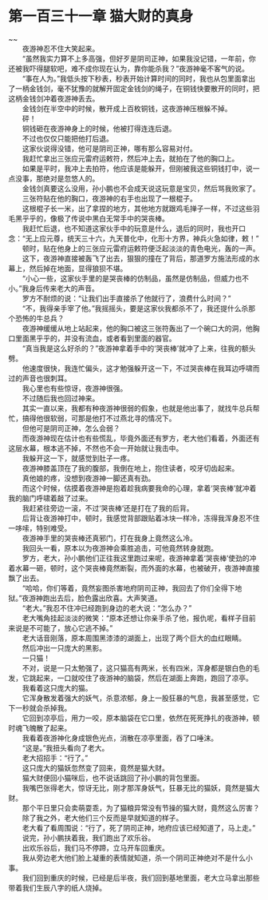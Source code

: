 # 第一百三十一章 猫大财的真身

~~
            <br>　　夜游神忍不住大笑起来。<br>　　“虽然我实力算不上多高强，但好歹是阴司正神，如果我没记错，一年前，你还被我吓得腿软吧，难不成你现在认为，靠你能杀我？”夜游神毫不客气的说。<br>　　“事在人为。”我低头按下秒表，秒表开始计算时间的同时，我也从包里面拿出了一柄金钱剑，毫不犹豫的就解开固定金钱剑的绳子，在铜钱快要散开的同时，把这柄金钱剑冲着夜游神丢去。<br>　　金钱剑在半空中的时候，散开成上百枚铜钱，这夜游神压根躲不掉。<br>　　砰！<br>　　铜钱砸在夜游神身上的时候，他被打得连连后退。<br>　　不过也仅仅只能把他打后退。<br>　　这家伙说得没错，他可是阴司正神，哪有那么容易对付。<br>　　我赶忙拿出三张应元雷府运敕符，然后冲上去，就拍在了他的胸口上。<br>　　如果是平时，我冲上去拍符，他应该是能躲开，但刚被我这些铜钱打中，说一点没事，那绝对是忽悠人的。<br>　　金钱剑真要这么没用，孙小鹏也不会成天说这玩意是宝贝，然后骂我败家了。<br>　　三张符贴在他的胸口，夜游神的右手也出现了一根棍子。<br>　　这根棍子长一米，出了拿捏的地方，其他地方就跟鸡毛掸子一样，不过这些羽毛黑乎乎的，像极了传说中黑白无常手中的哭丧棒。<br>　　我赶忙后退，也不知道这家伙手中的玩意是什么，退后的同时，我也开口念：“无上应元尊，统天三十六，九天普化中，化形十方界，神兵火急如律，敕！”<br>　　顿时，贴在他身上的三张应元雷府运敕符便泛起淡淡的青色电光，轰的一声。<br>　　这下，夜游神直接被轰飞了出去，狠狠的撞在了背后，那道罗方施法形成的水幕上，然后掉在地面，显得狼狈不堪。<br>　　“小心一些，这家伙手里的是哭丧棒的仿制品，虽然是仿制品，但威力也不小。”我身后传来老大的声音。<br>　　罗方不耐烦的说：“让我们出手直接杀了他就行了，浪费什么时间？”<br>　　“不，我得亲手宰了他。”我摇摇头，要是这家伙我都杀不了，我还提什么杀那个恐怖的牛总兵？<br>　　夜游神缓缓从地上站起来，他的胸口被这三张符轰出了一个碗口大的洞，他胸口里面黑乎乎的，并没有流血，或者看到里面的器官。<br>　　“真当我是这么好杀的？”夜游神拿着手中的‘哭丧棒’就冲了上来，往我的额头劈。<br>　　他速度很快，我连忙偏头，这才勉强躲开这一下，不过哭丧棒在我耳边呼啸而过的声音也很刺耳。<br>　　我心里也有些惊讶，夜游神很强。<br>　　不过随后我也回过神来。<br>　　其实一直以来，我都有种夜游神很弱的假象，也就是他出事了，就找牛总兵帮忙，搞得他很软弱，可那是他打不过燕北寻的情况下。<br>　　但他可是阴司正神，怎么会弱？<br>　　而夜游神现在估计也有些慌乱，毕竟外面还有罗方，老大他们看着，外面还有这层水幕，根本逃不掉，不然也不会一开始就让我击中。<br>　　我躲开这一下，就感觉到肚子一疼。<br>　　夜游神膝盖顶在了我的腹部，我倒在地上，抱住读者，咬牙切齿起来。<br>　　真他娘的疼，没想到夜游神一脚还真有劲。<br>　　而这个时候，估摸着夜游神是抱着趁我病要我命的心理，拿着‘哭丧棒’就冲着我的脑门呼啸着敲了过来。<br>　　我赶紧往旁边一滚，不过‘哭丧棒’还是打在了我的后背。<br>　　后背让夜游神打中，顿时，我感觉背部跟贴着冰块一样冷，冻得我浑身忍不住一哆嗦，特别难受。<br>　　夜游神手里的哭丧棒还真邪门，打在我身上竟然这么冷。<br>　　我回头一看，原本以为夜游神会乘胜追击，可他竟然转身就跑。<br>　　罗方，老大，孙小鹏他们正往我这里跑过来呢，夜游神拿着‘哭丧棒’使劲的冲着水幕一砸，顿时，这个哭丧棒竟然断裂，而外面的水幕，也被破开，夜游神直接飘了出去。<br>　　“哈哈，你们等着，竟然妄图杀害地府阴司正神，我回去了你们全得下地狱。”夜游神跑出去后，脸色露出欣喜。大声笑道。<br>　　“老大。”我忍不住冲已经跑到身边的老大说：“怎么办？”<br>　　老大嘴角挂起淡淡的微笑：“原本还想让你亲手杀了他，报仇呢，看样子目前来说是不可能了，放心它逃不掉。”<br>　　老大话音刚落，原本周围黑漆漆的湖面上，出现了两个巨大的血红眼睛。<br>　　然后冲出一只庞大的黑影。<br>　　一只猫！<br>　　不对，说是一只太勉强了，这只猫高有两米，长有四米，浑身都是银白色的毛发，它跳起来，一口就咬住了夜游神的脑袋，然后在湖面上奔跑，跑回了凉亭。<br>　　我看着这只庞大的猫。<br>　　它浑身散发着强大的妖气，杀意浓郁，身上一股狂暴的气息，我甚至感觉，它下一秒就会杀掉我。<br>　　它回到凉亭后，用力一咬，原本脑袋在它口里，依然在死死挣扎的夜游神，顿时魂飞魄散了起来。<br>　　我看着夜游神化身成银色光点，消散在凉亭里面，吞了口唾沫。<br>　　“这是。”我扭头看向了老大。<br>　　老大招招手：“行了。”<br>　　这只庞大的猫妖忽然变了回来，竟然是猫大财。<br>　　猫大财便回小猫咪后，也不说话跳回了孙小鹏的背包里面。<br>　　我嘴巴张得老大，惊讶无比，刚才那浑身妖气，狂暴无比的猫妖，竟然是猫大财。<br>　　那个平日里只会卖萌耍乖，为了猫粮异常没有节操的猫大财，竟然这么厉害？<br>　　除了我之外，老大他们三个反而是早就知道的样子。<br>　　老大看了看周围说：“行了，死了阴司正神，地府应该已经知道了，马上走。”<br>　　说完，孙小鹏扶着我，我们跑出了欢乐谷。<br>　　出欢乐谷后，我们马不停蹄，立马开车回重庆。<br>　　我从旁边老大他们脸上凝重的表情就知道，杀一个阴司正神绝对不是什么小事。<br>　　我们回到重庆的时候，已经是后半夜，我们回到基地里面，老大立马拿出那些带着我们生辰八字的纸人烧掉。<br>
	